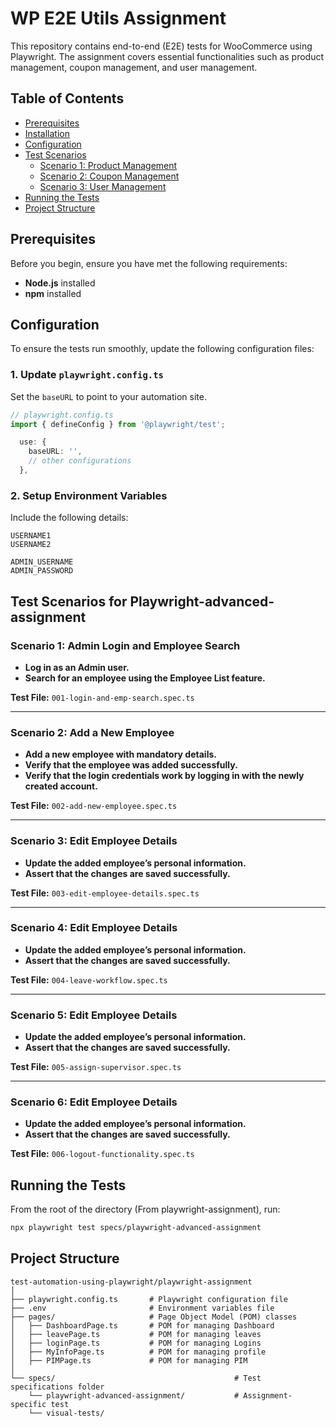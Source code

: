 # WP E2E Utils Assignment

This repository contains end-to-end (E2E) tests for WooCommerce using Playwright. The assignment covers essential functionalities such as product management, coupon management, and user management.

## Table of Contents

- [Prerequisites](#prerequisites)
- [Installation](#installation)
- [Configuration](#configuration)
- [Test Scenarios](#test-scenarios)
  - [Scenario 1: Product Management](#scenario-1-product-management)
  - [Scenario 2: Coupon Management](#scenario-2-coupon-management)
  - [Scenario 3: User Management](#scenario-3-user-management)
- [Running the Tests](#running-the-tests)
- [Project Structure](#project-structure)

## Prerequisites

Before you begin, ensure you have met the following requirements:

- **Node.js** installed
- **npm** installed

## Configuration

To ensure the tests run smoothly, update the following configuration files:

### 1. Update `playwright.config.ts`

Set the `baseURL` to point to your automation site. 

```typescript
// playwright.config.ts
import { defineConfig } from '@playwright/test';

  use: {
    baseURL: '',
    // other configurations
  },

```

### 2. Setup Environment Variables

Include the following details:

```env
USERNAME1
USERNAME2

ADMIN_USERNAME
ADMIN_PASSWORD
```

## Test Scenarios for Playwright-advanced-assignment

### Scenario 1: Admin Login and Employee Search

- **Log in as an Admin user.**
- **Search for an employee using the Employee List feature.**

**Test File:** `001-login-and-emp-search.spec.ts`

---

### Scenario 2: Add a New Employee

- **Add a new employee with mandatory details.**
- **Verify that the employee was added successfully.**
- **Verify that the login credentials work by logging in with the newly created account.**

**Test File:** `002-add-new-employee.spec.ts`

---

### Scenario 3: Edit Employee Details

- **Update the added employee’s personal information.**
- **Assert that the changes are saved successfully.**

**Test File:** `003-edit-employee-details.spec.ts`

---

### Scenario 4: Edit Employee Details

- **Update the added employee’s personal information.**
- **Assert that the changes are saved successfully.**

**Test File:** `004-leave-workflow.spec.ts`

---

### Scenario 5: Edit Employee Details

- **Update the added employee’s personal information.**
- **Assert that the changes are saved successfully.**

**Test File:** `005-assign-supervisor.spec.ts`

---

### Scenario 6: Edit Employee Details

- **Update the added employee’s personal information.**
- **Assert that the changes are saved successfully.**

**Test File:** `006-logout-functionality.spec.ts`

## Running the Tests

From the root of the directory (From playwright-assignment), run:

```bash
npx playwright test specs/playwright-advanced-assignment 
```

## Project Structure

```plaintext
test-automation-using-playwright/playwright-assignment
│
├── playwright.config.ts       # Playwright configuration file
├── .env                       # Environment variables file
├── pages/                     # Page Object Model (POM) classes
│   ├── DashboardPage.ts       # POM for managing Dashboard
│   ├── leavePage.ts           # POM for managing leaves
│   ├── loginPage.ts           # POM for managing Logins
│   ├── MyInfoPage.ts          # POM for managing profile
│   ├── PIMPage.ts             # POM for managing PIM
│
└── specs/                                        # Test specifications folder
    └── playwright-advanced-assignment/           # Assignment-specific test 
    └── visual-tests/ 
